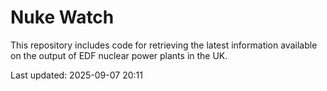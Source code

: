 # Nuke Watch

This repository includes code for retrieving the latest information available on the output of EDF nuclear power plants in the UK.

Last updated: 2025-09-07 20:11